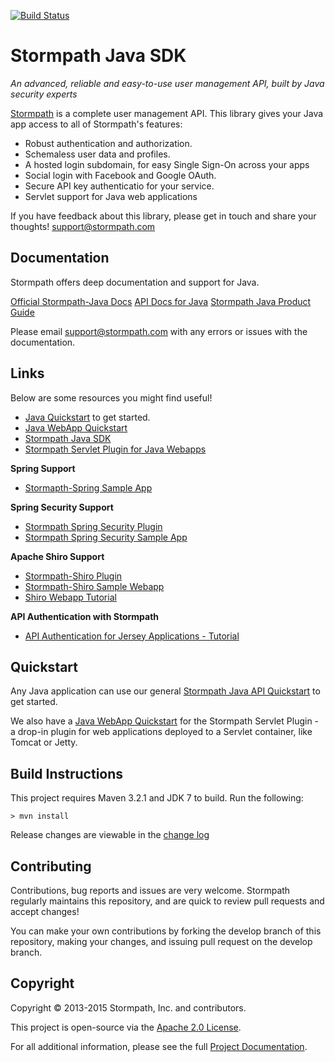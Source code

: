 [![Build Status](https://api.travis-ci.org/stormpath/stormpath-sdk-java.png?branch=master)](https://travis-ci.org/stormpath/stormpath-sdk-java)

# Stormpath Java SDK #

*An advanced, reliable and easy-to-use user management API, built by Java security experts*

[Stormpath](https://stormpath.com) is a complete user management API.  This
library gives your Java app access to all of Stormpath's features:

- Robust authentication and authorization.
- Schemaless user data and profiles.
- A hosted login subdomain, for easy Single Sign-On across your apps
- Social login with Facebook and Google OAuth.
- Secure API key authenticatio for your service.
- Servlet support for Java web applications

If you have feedback about this library, please get in touch and share your
thoughts! support@stormpath.com

## Documentation

Stormpath offers deep documentation and support for Java. 

[Official Stormpath-Java Docs](http://docs.stormpath.com/)
[API Docs for Java](https://docs.stormpath.com/java/apidocs/)
[Stormpath Java Product Guide](https://docs.stormpath.com/java/product-guide/)

Please email support@stormpath.com with any errors or issues with the documentation. 

## Links

Below are some resources you might find useful!

- [Java Quickstart](http://docs.stormpath.com/java/quickstart/) to get started. 
- [Java WebApp Quickstart](https://docs.stormpath.com/java/servlet-plugin/quickstart.html) 
- [Stormpath Java SDK](https://github.com/stormpath/stormpath-sdk-java)
- [Stormpath Servlet Plugin for Java Webapps](https://docs.stormpath.com/java/servlet-plugin/)

**Spring Support**
- [Stormapth-Spring Sample App](https://github.com/stormpath/stormpath-spring-samples)

**Spring Security Support**
- [Stormpath Spring Security Plugin](https://github.com/stormpath/stormpath-spring-security)
- [Stormpath Spring Security Sample App](https://github.com/stormpath/stormpath-spring-security-example)

**Apache Shiro Support**
- [Stormpath-Shiro Plugin](https://github.com/stormpath/stormpath-shiro)
- [Stormpath-Shiro Sample Webapp](https://github.com/stormpath/stormpath-shiro-web-sample)
- [Shiro Webapp Tutorial](http://shiro.apache.org/webapp-tutorial.html)

**API Authentication with Stormpath**
- [API Authentication for Jersey Applications - Tutorial](https://stormpath.com/blog/jersey-app-key-management/)

## Quickstart

Any Java application can use our general [Stormpath Java API Quickstart](http://docs.stormpath.com/java/quickstart/) to get started. 

We also have a [Java WebApp Quickstart](https://docs.stormpath.com/java/servlet-plugin/quickstart.html) for the Stormpath Servlet Plugin - a drop-in plugin for web applications deployed to a Servlet container, like Tomcat or Jetty.  

## Build Instructions

This project requires Maven 3.2.1 and JDK 7 to build.  Run the following:

`> mvn install`

Release changes are viewable in the [change log](changelog.md)

## Contributing

Contributions, bug reports and issues are very welcome. Stormpath regularly maintains this repository, and are quick to review pull requests and accept changes!

You can make your own contributions by forking the develop branch of this
repository, making your changes, and issuing pull request on the develop branch.

## Copyright

Copyright &copy; 2013-2015 Stormpath, Inc. and contributors.

This project is open-source via the [Apache 2.0 License](http://www.apache.org/licenses/LICENSE-2.0).

For all additional information, please see the full [Project Documentation](http://docs.stormpath.com/java/product-guide/).
